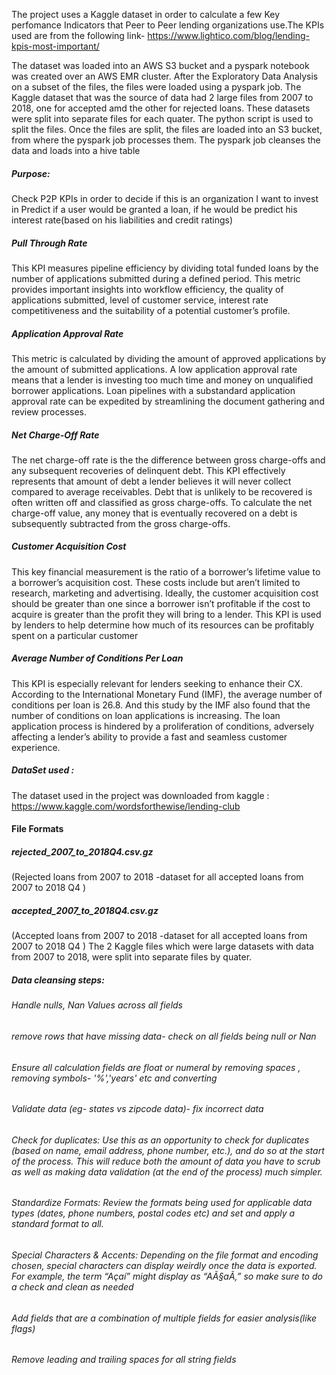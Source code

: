 The project uses a Kaggle dataset in order to calculate a few Key perfomance Indicators that Peer to Peer lending organizations use.The KPIs used are from the following link-
https://www.lightico.com/blog/lending-kpis-most-important/

The dataset was loaded into an AWS S3 bucket and a pyspark notebook was created over an AWS EMR cluster. After the Exploratory Data Analysis on a subset of the files, the files were loaded using a pyspark job.
The Kaggle dataset that was the source of data had 2 large files from 2007 to 2018, one for accepted amd the other for rejected loans. These datasets were split into separate files for each quater. The python script is used to split the files.
Once the files are split, the files are loaded into an S3 bucket, from where the pyspark job processes them. The pyspark job cleanses the data and loads into a hive table

##### Purpose:
Check P2P KPIs in order to decide if this is an organization I want to invest in
Predict if a user would be granted a loan, if he would be predict his interest rate(based on his liabilities and credit ratings)

##### Pull Through Rate
This KPI measures pipeline efficiency by dividing total funded loans by the number of applications submitted during a defined period. This metric provides important insights into workflow efficiency, the quality of applications submitted, level of customer service, interest rate competitiveness and the suitability of a potential customer’s profile.
##### Application Approval Rate
This metric is calculated by dividing the amount of approved applications by the amount of submitted applications.
A low application approval rate means that a lender is investing too much time and money on unqualified borrower applications. Loan pipelines with a substandard application approval rate can be expedited by streamlining the document gathering and review processes.
##### Net Charge-Off Rate
The net charge-off rate is the the difference between gross charge-offs and any subsequent recoveries of delinquent debt. This KPI effectively represents that amount of debt a lender believes it will never collect compared to average receivables. Debt that is unlikely to be recovered is often written off and classified as gross charge-offs. To calculate the net charge-off value, any money that is eventually recovered on a debt is subsequently subtracted from the gross charge-offs.
##### Customer Acquisition Cost
This key financial measurement is the ratio of a borrower’s lifetime value to a borrower’s acquisition cost. These costs include but aren’t limited to research, marketing and advertising. Ideally, the customer acquisition cost should be greater than one since a borrower isn’t profitable if the cost to acquire is greater than the profit they will bring to a lender. This KPI is used by lenders to help determine how much of its resources can be profitably spent on a particular customer
##### Average Number of Conditions Per Loan
This KPI is especially relevant for lenders seeking to enhance their CX. According to the International Monetary Fund (IMF), the average number of conditions per loan is 26.8. And this study by the IMF also found that the number of conditions on loan applications is increasing. The loan application process is hindered by a proliferation of conditions, adversely affecting a lender’s ability to provide a fast and seamless customer experience.


##### DataSet used :
The dataset used in the project was downloaded from kaggle :
https://www.kaggle.com/wordsforthewise/lending-club
#### File Formats
##### rejected_2007_to_2018Q4.csv.gz
(Rejected loans from 2007 to 2018 -dataset for all accepted loans from 2007 to 2018 Q4 )
##### accepted_2007_to_2018Q4.csv.gz
(Accepted loans from 2007 to 2018 -dataset for all accepted loans from 2007 to 2018 Q4 )
The 2 Kaggle files which were large datasets with data from 2007 to 2018, were split into separate files by quater.

##### Data cleansing steps: 
###### Handle nulls, Nan Values across all fields 
###### remove rows that have missing data- check on all fields being null or Nan 
###### Ensure all calculation fields are float or numeral by removing spaces , removing symbols- '%','years' etc and converting
###### Validate data (eg- states vs zipcode data)- fix incorrect data
###### Check for duplicates: Use this as an opportunity to check for duplicates (based on name, email address, phone number, etc.), and do so at the start of the process. This will reduce both the amount of data you have to scrub as well as making data validation (at the end of the process) much simpler. 
###### Standardize Formats: Review the formats being used for applicable data types (dates, phone numbers, postal codes etc) and set and apply a standard format to all. 
###### Special Characters & Accents: Depending on the file format and encoding chosen, special characters can display weirdly once the data is exported. For example, the term “Açaí” might display as “AÃ§aÃ,”­ so make sure to do a check and clean as needed
###### Add fields that are a combination of multiple fields for easier analysis(like flags)
###### Remove leading and trailing spaces for all string fields
